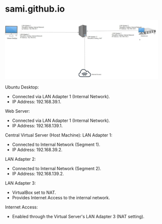 # sami.github.io
![Networking Diagram](Diagram.jpg)

Ubuntu Desktop:
* Connected via LAN Adapter 1 (Internal Network).
* IP Address: 192.168.39.1.
  
Web Server:
* Connected via LAN Adapter 1 (Internal Network).
* IP Address: 192.168.139.1.
  
Central Virtual Server (Host Machine):
LAN Adapter 1:
* Connected to Internal Network (Segment 1).
* IP Address: 192.168.39.2.
  
LAN Adapter 2:
* Connected to Internal Network (Segment 2).
* IP Address: 192.168.139.2.
  
LAN Adapter 3:
* VirtualBox set to NAT.
* Provides Internet Access to the internal network.
  
Internet Access:
* Enabled through the Virtual Server's LAN Adapter 3 (NAT setting).
